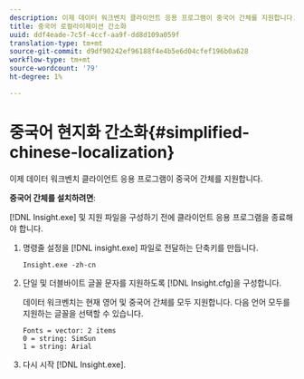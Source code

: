 ```yaml
---
description: 이제 데이터 워크벤치 클라이언트 응용 프로그램이 중국어 간체를 지원합니다.
title: 중국어 로컬라이제이션 간소화
uuid: ddf4eade-7c5f-4ccf-aa9f-dd8d109a059f
translation-type: tm+mt
source-git-commit: d9df90242ef96188f4e4b5e6d04cfef196b0a628
workflow-type: tm+mt
source-wordcount: '79'
ht-degree: 1%

---
```



# 중국어 현지화 간소화{#simplified-chinese-localization}

이제 데이터 워크벤치 클라이언트 응용 프로그램이 중국어 간체를 지원합니다.

**중국어 간체를 설치하려면**:

[!DNL Insight.exe] 및 지원 파일을 구성하기 전에 클라이언트 응용 프로그램을 종료해야 합니다.

1. 명령줄 설정을 [!DNL insight.exe] 파일로 전달하는 단축키를 만듭니다.

   ```
   Insight.exe -zh-cn
   ```

1. 단일 및 더블바이트 글꼴 문자를 지원하도록 [!DNL Insight.cfg]을 구성합니다.

   데이터 워크벤치는 현재 영어 및 중국어 간체를 모두 지원합니다. 다음 언어 모두를 지원하는 글꼴을 선택할 수 있습니다.

   ```
   Fonts = vector: 2 items 
   0 = string: SimSun 
   1 = string: Arial 
   ```

1. 다시 시작 [!DNL Insight.exe].

